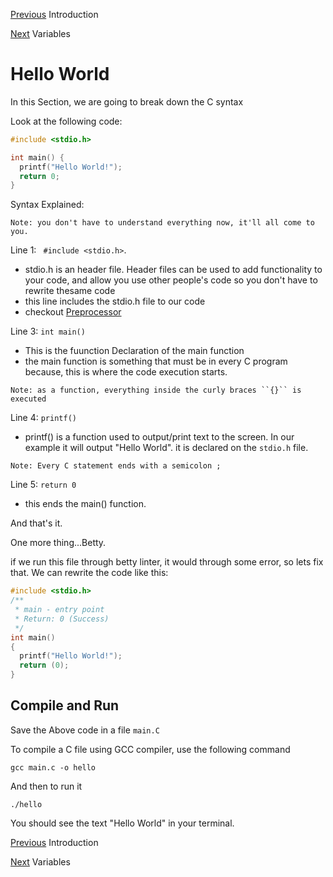 [Previous](../00_Introduction/README.md) Introduction

[Next](../02_Variables/README.md) Variables

# Hello World

In this Section, we are going to break down the C syntax

Look at the following code:

```C
#include <stdio.h>

int main() {
  printf("Hello World!");
  return 0;
}
```
Syntax Explained:

``
Note: you don't have to understand everything now, it'll all come to you.
``

Line 1: `` #include <stdio.h>``.

* stdio.h is an header file. Header files can be used to add functionality to your code, and allow you use other people's code so you don't have to rewrite thesame code
* this line includes the stdio.h file to our code
* checkout [Preprocessor](../08_Preprocessor/)

Line 3: ``int main()``
* This is the fuunction Declaration of the main function
* the main function is something that must be in every C program because, this is where the code execution starts.
```
Note: as a function, everything inside the curly braces ``{}`` is executed
```

Line 4: ``printf()`` 
* printf() is a function used to output/print text to the screen. In our example it will output "Hello World". it is declared on the ``stdio.h`` file.
```
Note: Every C statement ends with a semicolon ;
```

Line 5: ``return 0``
* this ends the main() function.

And that's it.

One more thing...Betty.

if we run this file through betty linter, it would through some error, so lets fix that. We can rewrite the code like this:

```C
#include <stdio.h>
/**
 * main - entry point
 * Return: 0 (Success)
 */
int main()
{
  printf("Hello World!");
  return (0);
}
```

## Compile and Run
Save the Above code in a file ``main.C``

To compile a C file using GCC compiler, use the following command

``gcc main.c -o hello``

And then to run it

``./hello``

You should see the text "Hello World" in your terminal.

[Previous](../00_Introduction/README.md) Introduction

[Next](../02_Variables/README.md) Variables